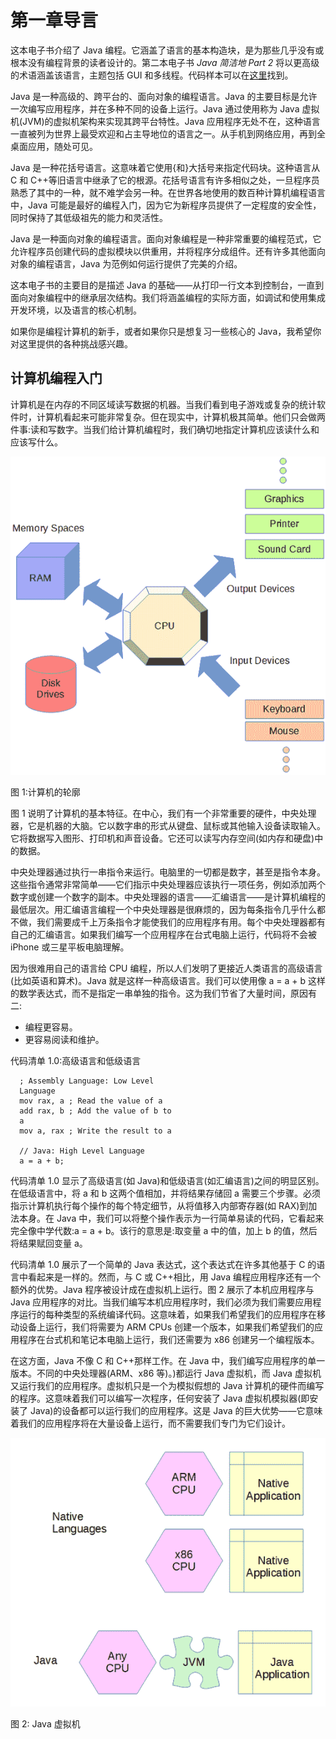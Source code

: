 # 第一章导言

这本电子书介绍了 Java 编程。它涵盖了语言的基本构造块，是为那些几乎没有或根本没有编程背景的读者设计的。第二本电子书 *Java 简洁地 Part 2* 将以更高级的术语涵盖该语言，主题包括 GUI 和多线程。代码样本可以在[这里](https://bitbucket.org/syncfusiontech/java-succinctly-part-1)找到。

Java 是一种高级的、跨平台的、面向对象的编程语言。Java 的主要目标是允许一次编写应用程序，并在多种不同的设备上运行。Java 通过使用称为 Java 虚拟机(JVM)的虚拟机架构来实现其跨平台特性。Java 应用程序无处不在，这种语言一直被列为世界上最受欢迎和占主导地位的语言之一。从手机到网络应用，再到全桌面应用，随处可见。

Java 是一种花括号语言。这意味着它使用{和}大括号来指定代码块。这种语言从 C 和 C++等旧语言中继承了它的根源。花括号语言有许多相似之处，一旦程序员熟悉了其中的一种，就不难学会另一种。在世界各地使用的数百种计算机编程语言中，Java 可能是最好的编程入门，因为它为新程序员提供了一定程度的安全性，同时保持了其低级祖先的能力和灵活性。

Java 是一种面向对象的编程语言。面向对象编程是一种非常重要的编程范式，它允许程序员创建代码的虚拟模块以供重用，并将程序分成组件。还有许多其他面向对象的编程语言，Java 为范例如何运行提供了完美的介绍。

这本电子书的主要目的是描述 Java 的基础——从打印一行文本到控制台，一直到面向对象编程中的继承层次结构。我们将涵盖编程的实际方面，如调试和使用集成开发环境，以及语言的核心机制。

如果你是编程计算机的新手，或者如果你只是想复习一些核心的 Java，我希望你对这里提供的各种挑战感兴趣。

## 计算机编程入门

计算机是在内存的不同区域读写数据的机器。当我们看到电子游戏或复杂的统计软件时，计算机看起来可能非常复杂。但在现实中，计算机极其简单。他们只会做两件事:读和写数字。当我们给计算机编程时，我们确切地指定计算机应该读什么和应该写什么。

![](img/image001.png)

图 1:计算机的轮廓

图 1 说明了计算机的基本特征。在中心，我们有一个非常重要的硬件，中央处理器，它是机器的大脑。它以数字串的形式从键盘、鼠标或其他输入设备读取输入。它将数据写入图形、打印机和声音设备。它还可以读写内存空间(如内存和硬盘)中的数据。

中央处理器通过执行一串指令来运行。电脑里的一切都是数字，甚至是指令本身。这些指令通常非常简单——它们指示中央处理器应该执行一项任务，例如添加两个数字或创建一个数字的副本。中央处理器的语言——汇编语言——是计算机编程的最低层次。用汇编语言编程一个中央处理器是很麻烦的，因为每条指令几乎什么都不做，我们需要成千上万条指令才能使我们的应用程序有用。每个中央处理器都有自己的汇编语言。如果我们编写一个应用程序在台式电脑上运行，代码将不会被 iPhone 或三星平板电脑理解。

因为很难用自己的语言给 CPU 编程，所以人们发明了更接近人类语言的高级语言(比如英语和算术)。Java 就是这样一种高级语言。我们可以使用像 a = a + b 这样的数学表达式，而不是指定一串单独的指令。这为我们节省了大量时间，原因有二:

*   编程更容易。
*   更容易阅读和维护。

代码清单 1.0:高级语言和低级语言

```
  ; Assembly Language: Low Level
  Language
  mov rax, a ; Read the value of a
  add rax, b ; Add the value of b to
  a
  mov a, rax ; Write the result to a

  // Java: High Level Language
  a = a + b;

```

代码清单 1.0 显示了高级语言(如 Java)和低级语言(如汇编语言)之间的明显区别。在低级语言中，将 a 和 b 这两个值相加，并将结果存储回 a 需要三个步骤。必须指示计算机执行每个操作的每个特定细节，从将值移入内部寄存器(如 RAX)到加法本身。在 Java 中，我们可以将整个操作表示为一行简单易读的代码，它看起来完全像中学代数:a = a + b。该行的意思是:取变量 a 中的值，加上 b 的值，然后将结果赋回变量 a。

代码清单 1.0 展示了一个简单的 Java 表达式，这个表达式在许多其他基于 C 的语言中看起来是一样的。然而，与 C 或 C++相比，用 Java 编程应用程序还有一个额外的优势。Java 程序被设计成在虚拟机上运行。图 2 展示了本机应用程序与 Java 应用程序的对比。当我们编写本机应用程序时，我们必须为我们需要应用程序运行的每种类型的系统编译代码。这意味着，如果我们希望我们的应用程序在移动设备上运行，我们将需要为 ARM CPUs 创建一个版本，如果我们希望我们的应用程序在台式机和笔记本电脑上运行，我们还需要为 x86 创建另一个编程版本。

在这方面，Java 不像 C 和 C++那样工作。在 Java 中，我们编写应用程序的单一版本。不同的中央处理器(ARM、x86 等)。)都运行 Java 虚拟机，而 Java 虚拟机又运行我们的应用程序。虚拟机只是一个为模拟假想的 Java 计算机的硬件而编写的程序。这意味着我们可以编写一次程序，任何安装了 Java 虚拟机模拟器(即安装了 Java)的设备都可以运行我们的应用程序。这是 Java 的巨大优势——它意味着我们的应用程序将在大量设备上运行，而不需要我们专门为它们设计。

![](img/image002.png)

图 2: Java 虚拟机